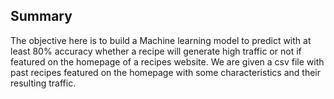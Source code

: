 ## Summary

The objective here is to build a Machine learning model to predict with at least 80% accuracy whether a recipe will generate high traffic or not if featured on the homepage of a recipes website. 
We are given a csv file with past recipes featured on the homepage with some characteristics and their resulting traffic.
